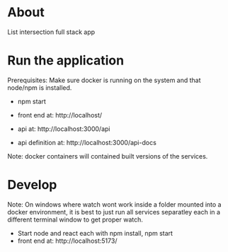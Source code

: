 # About

List intersection full stack app


# Run the application

Prerequisites: Make sure docker is running on the system and that node/npm is installed.

* npm start

* front end at: http://localhost/ 

* api at: http://localhost:3000/api

* api definition at: http://localhost:3000/api-docs

Note: docker containers will contained built versions of the services. 

# Develop

Note: On windows where watch wont work inside a folder mounted into a docker environment, it is best to just run all services separatley each in a different terminal window to get proper watch. 

* Start node and react each with npm install, npm start   
* front end at: http://localhost:5173/